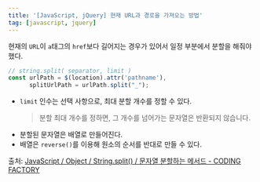 ```yaml
---
title: '[JavaScript, jQuery] 현재 URL과 경로을 가져오는 방법'
tag: [javascript, jquery]
---
```


현재의 `URL`이 `a`태그의 `href`보다 길어지는 경우가 있어서 일정 부분에서 분할을 해줘야 했다.

```javascript
// string.split( separator, limit )
const urlPath = $(location).attr('pathname'),
      splitUrlPath = urlPath.split("_");

```

- `limit` 인수는 선택 사항으로, 최대 분할 개수를 정할 수 있다.
    > 분할 최대 개수를 정하면, 그 개수를 넘어가는 문자열은 반환되지 않습니다.
- 분할된 문자열은 배열로 만들어진다.
- 배열은 `reverse()`를 이용해 원소의 순서를 반대로 만들 수 있다.


출처: [JavaScript / Object / String.split() / 문자열 분할하는 메서드 - CODING FACTORY](https://www.codingfactory.net/10424)